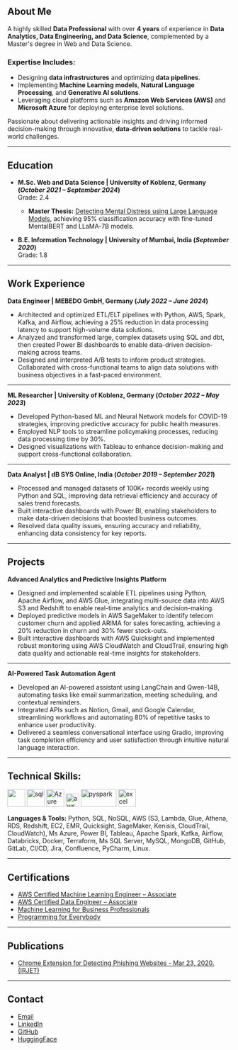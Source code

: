 ## About Me

A highly skilled **Data Professional** with over **4 years** of experience in **Data Analytics, Data Engineering, and Data Science**, complemented by a Master's degree in Web and Data Science. 

### Expertise Includes:
- Designing **data infrastructures** and optimizing **data pipelines**.
- Implementing **Machine Learning models**, **Natural Language Processing**, and **Generative AI solutions**.
- Leveraging cloud platforms such as **Amazon Web Services (AWS)** and **Microsoft Azure** for deploying enterprise level solutions.

Passionate about delivering actionable insights and driving informed decision-making through innovative, **data-driven solutions** to tackle real-world challenges.

---

## Education  


- **M.Sc. Web and Data Science | University of Koblenz, Germany (_October 2021 – September 2024_)**  
  Grade: 2.4  
  - **Master Thesis:** [Detecting Mental Distress using Large Language Models](https://kola.opus.hbz-nrw.de/frontdoor/index/index/start/0/rows/10/sortfield/score/sortorder/desc/searchtype/simple/query/bhavya+shah/docId/2468), achieving 95% classification accuracy with fine-tuned MentalBERT and LLaMA-7B models.

- **B.E. Information Technology | University of Mumbai, India (_September 2020_)**  
  Grade: 1.8

---

## Work Experience

**Data Engineer | MEBEDO GmbH, Germany (_July 2022 – June 2024_)**
- Architected and optimized ETL/ELT pipelines with Python, AWS, Spark, Kafka, and Airflow, achieving a 25% reduction in data processing latency to support high-volume data solutions.
- Analyzed and transformed large, complex datasets using SQL and dbt, then created Power BI dashboards to enable data-driven decision-making across teams.
- Designed and interpreted A/B tests to inform product strategies. Collaborated with cross-functional teams to align data solutions with business objectives in a fast-paced environment.

---

**ML Researcher | University of Koblenz, Germany (_October 2022 – May 2023_)**
- Developed Python-based ML and Neural Network models for COVID-19 strategies, improving predictive accuracy for public health measures.
- Employed NLP tools to streamline policymaking processes, reducing data processing time by 30%.
- Designed visualizations with Tableau to enhance decision-making and support cross-functional collaboration.

---

**Data Analyst | dB SYS Online, India (_October 2019 – September 2021_)**
- Processed and managed datasets of 100K+ records weekly using Python and SQL, improving data retrieval efficiency and accuracy of sales trend forecasts.
- Built interactive dashboards with Power BI, enabling stakeholders to make data-driven decisions that boosted business outcomes.
- Resolved data quality issues, ensuring accuracy and reliability, enhancing data consistency for key reports.

---

## Projects

**Advanced Analytics and Predictive Insights Platform**

- Designed and implemented scalable ETL pipelines using Python, Apache Airflow, and AWS Glue, integrating multi-source data into AWS S3 and Redshift to enable real-time analytics and decision-making.  
- Deployed predictive models in AWS SageMaker to identify telecom customer churn and applied ARIMA for sales forecasting, achieving a 20% reduction in churn and 30% fewer stock-outs.  
- Built interactive dashboards with AWS Quicksight and implemented robust monitoring using AWS CloudWatch and CloudTrail, ensuring high data quality and actionable real-time insights for stakeholders.  

---

**AI-Powered Task Automation Agent**

- Developed an AI-powered assistant using LangChain and Qwen-14B, automating tasks like email summarization, meeting scheduling, and contextual reminders.  
- Integrated APIs such as Notion, Gmail, and Google Calendar, streamlining workflows and automating 80% of repetitive tasks to enhance user productivity.  
- Delivered a seamless conversational interface using Gradio, improving task completion efficiency and user satisfaction through intuitive natural language interaction.  

---

## Technical Skills:
<p align="justify">
  <img src="https://upload.wikimedia.org/wikipedia/commons/c/c3/Python-logo-notext.svg" width="40" height="40">
  <img src='https://upload.wikimedia.org/wikipedia/commons/8/87/Sql_data_base_with_logo.png' height='40' width='auto' alt="sql">  
  <img src="https://upload.wikimedia.org/wikipedia/commons/a/a8/Microsoft_Azure_Logo.svg" alt="Azure" width="auto" height="40"/>
  <img src="https://upload.wikimedia.org/wikipedia/commons/9/93/Amazon_Web_Services_Logo.svg" alt="aws" width="auto" height="30"/>
  <img src='https://miro.medium.com/max/3128/1*sQGVLk43kXJTEw1mtJRoDw.png' alt="pyspark" width="80" height="40">
  <img src="https://logodownload.org/wp-content/uploads/2020/04/excel-logo-0.png" alt="excel" width="40" height="40"/>
</p>


**Languages & Tools:** Python, SQL, NoSQL, AWS (S3, Lambda, Glue, Athena, RDS,
Redshift, EC2, EMR, Quicksight, SageMaker, Kenisis, CloudTrail, CloudWatch), Ms Azure,
Power BI, Tableau, Apache Spark, Kafka, Airflow, Databricks, Docker, Terraform,
Ms SQL Server, MySQL, MongoDB, GitHub, GitLab, CI/CD,
Jira, Confluence, PyCharm, Linux. 

---


## Certifications
- [AWS Certified Machine Learning Engineer – Associate](https://www.credly.com/badges/0e706947-32bf-4d88-8428-7a3ef9324a3b/public_url)
- [AWS Certified Data Engineer – Associate](https://www.credly.com/badges/2fb5ed2b-a2c2-47b6-9c34-538bb1e67233/public_url)
- [Machine Learning for Business Professionals](https://www.coursera.org/verify/DT9PEYBPVPX9)
- [Programming for Everybody](https://www.coursera.org/verify/DPN6ADSC8UJH)

---
## Publications
- [Chrome Extension for Detecting Phishing Websites - Mar 23, 2020. (IRJET)](https://www.irjet.net/archives/V7/i3/IRJET-V7I3590.pdf)

---

## Contact
- [Email](mailto:shahbhavya2021@gmail.com)
- [LinkedIn](https://linkedin.com/in/bhavya-ashvin-shah)
- [GitHub](https://github.com/bhavya998)
- [HuggingFace](https://huggingface.co/slimshady07/Mental_BERT)
